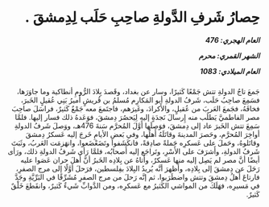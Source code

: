 <h1 dir="rtl">حِصارُ شَرفِ الدَّولةِ صاحِبِ حَلَب لِدِمشقَ .</h1>

<h5 dir="rtl">العام الهجري:  476

الشهر القمري: محرم

العام الميلادي: 1083</h5>

<p dir="rtl">جَمعَ تاجُ الدولةِ تتش جَمْعًا كَثيرًا، وسار عن بغداد، وقَصدَ بِلادَ الرُّومِ أنطاكية وما جاوَرَها، فسَمِعَ صاحِبُ حَلَب، شَرفُ الدولةِ أبو المَكارِم مُسلمُ بن قُريشٍ أَميرُ بَنِي عُقيلٍ الخَبرَ، فخافَهُ، فجَمعَ العَربَ من عُقيلٍ، والأَكرادَ، وغَيرَهم، فاجتَمعَ معه جَمْعٌ كَثيرٌ، فراسَلَ صاحِبَ مصر الفاطميَّ يَطلُب منه إِرسالَ نَجدَةٍ إليه لِيَحصُرَ دِمشقَ، فوَعَدهُ ذلك فسار إليها. فلمَّا سَمِعَ تتش الخَبرَ عاد إلى دِمشقَ، فوَصلَها أَوَّلَ المُحرَّم سَنةَ 476هـ، ووَصلَ شَرفُ الدولةِ أواخِرَ المُحرَّم، وحَصرَ المدينةَ وقاتَلَهُ أَهلُها، وفي بَعضِ الأيامِ خَرجَ إليه عَسكرُ دِمشقَ وقاتَلوهُ، وحَملَ على عَسكرِه حَملةً صادِقةً، فانكَشَفوا وتَضَعْضَعوا، وانهَزمَت العَربُ، وثَبَتَ شَرفُ الدولةِ، وأَشرَفَ على الأَسْرِ، وتَراجَع إليه أَصحابُه، فلمَّا رَأى شَرفُ الدولةِ ذلك، ورَأى أيضًا أنَّ مصر لم يَصِل إليه منها عَسكرٌ، وأَتاهُ عن بِلادِه الخَبرُ أنَّ أَهلَ حران عَصَوا عليه رَحَلَ عن دِمشقَ إلى بِلادِه، وأَظهرَ أنَّه يُريدُ البِلادَ بفِلسطين، فرَحلَ أوَّلًا إلى مرج الصفرِ، فارتاعَ أَهلُ دِمشقَ وتتش واضطَرَبوا، ثم إنَّه رَحلَ من مرج الصفرِ مُشَرِّقًا في البَرِّيَّةِ وجَدَّ في مَسيرِه، فهَلَكَ من المواشي الكَثيرُ مع عَسكرِه، ومن الدَّوابِّ شَيءٌ كَثيرٌ، وانقَطعَ خَلْقٌ كَثيرٌ.</p></br>
